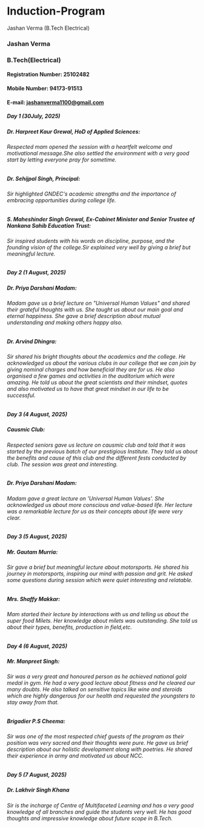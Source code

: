 # Induction-Program
Jashan Verma (B.Tech Electrical) 
### Jashan Verma 
### B.Tech(Electrical) 
#### Registration Number: 25102482
#### Mobile Number: 94173-91513
#### E-mail: jashanverma1100@gmail.com

##### Day 1 (30July, 2025) 

##### Dr. Harpreet Kaur Grewal, HoD of Applied Sciences:
###### Respected mam opened the session with a heartfelt welcome and motivational message.She also settled the environment with a very good start by letting everyone pray for sometime. 

##### Dr. Sehijpal Singh, Principal:
###### Sir highlighted GNDEC's academic strengths and the importance of embracing opportunities during college life.

##### S. Maheshinder Singh Grewal, Ex-Cabinet Minister and Senior Trustee of Nankana Sahib Education Trust:
###### Sir inspired students with his words on discipline, purpose, and the founding vision of the college.Sir explained very well by giving a brief but meaningful lecture.

##### Day 2 (1 August, 2025) 

##### Dr. Priya Darshani Madam:
###### Madam gave us a brief lecture on "Universal Human Values" and shared their grateful thoughts with us. She taught us about our main goal and eternal happiness. She gave a brief description about mutual understanding and making others happy also.

##### Dr. Arvind Dhingra:
###### Sir shared his bright thoughts about the academics and the college. He acknowledged us about the various clubs in our college that we can join by giving nominal charges and how beneficial they are for us. He also organised a few games and activities in the auditorium which were amazing. He told us about the great scientists and their mindset, quotes and also motivated us to have that great mindset in our life to be successful.

##### Day 3 (4 August, 2025) 

##### Causmic Club:
###### Respected seniors gave us lecture on causmic club and told that it was started by the previous batch of our prestigious Institute. They told us about the benefits and cause of this club and the different fests conducted by club. The session was great and interesting.

##### Dr. Priya Darshani Madam:
###### Madam gave a great lecture on 'Universal Human Values'. She acknowledged us about more conscious and value-based life. Her lecture was a remarkable lecture for us as their concepts about life were very clear. 

##### Day 3 (5 August, 2025) 

##### Mr. Gautam Murria:
###### Sir gave a brief but meaningful lecture about motorsports. He shared his journey in motorsports, inspiring our mind with passion and grit. He asked some questions during session which were quiet interesting and relatable. 

##### Mrs. Shaffy Makkar:
###### Mam started their lecture by interactions with us and telling us about the super food Milets. Her knowledge about milets was outstanding. She told us about their types, benefits, production in field,etc. 

##### Day 4 (6 August, 2025) 

##### Mr. Manpreet Singh:
###### Sir was a very great and honoured person as he achieved national gold medal in gym. He had a very good lecture about fitness and he cleared our many doubts. He also talked on sensitive topics like wine and steroids which are highly dangerous for our health and requested the youngsters to stay away from that. 

##### Brigadier P.S Cheema:
###### Sir was one of the most respected chief guests of the program as their position was very sacred and their thoughts were pure. He gave us brief description about our holistic development along with poetries. He shared their experience in army and motivated us about NCC. 

##### Day 5 (7 August, 2025) 

##### Dr. Lakhvir Singh Khana 
###### Sir is the incharge of Centre of Multifaceted Learning and has a very good knowledge of all branches and guide the students very well. He has good thoughts and impressive knowledge about future scope in B.Tech.
